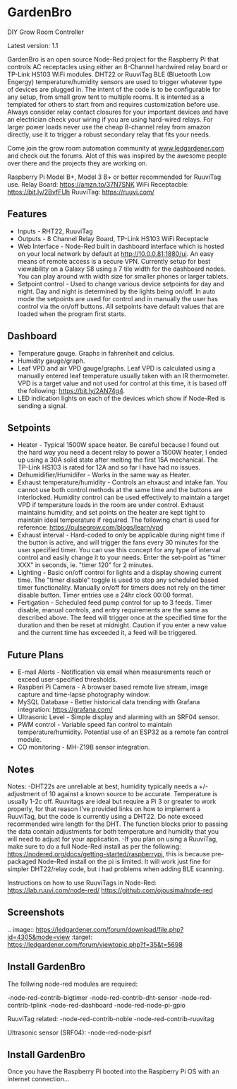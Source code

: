 GardenBro
======

DIY Grow Room Controller

Latest version: 1.1

GardenBro is an open source Node-Red project for the Raspberry Pi that controls AC receptacles using either an 8-Channel hardwired relay board or TP-Link HS103 WiFi modules. DHT22 or RuuviTag BLE (Bluetooth Low Engergy) temperature/humidity sensors are used to trigger whatever type of devices are plugged in. The intent of the code is to be configurable for any setup, from small grow tent to multiple rooms. It is intented as a templated for others to start from and requires customization before use. Always consider relay contact closures for your important devices and have an electrician check your wiring if you are using hard-wired relays. For larger power loads never use the cheap 8-channel relay from amazon directly, use it to trigger a robust secondary relay that fits your needs.

Come join the grow room automation community at www.ledgardener.com and check out the forums. Alot of this was inspired by the awesome people over there and the projects they are working on.

Raspberry Pi Model B+, Model 3 B+ or better recommended for RuuviTag use.
Relay Board: https://amzn.to/37N7SNK
WiFi Receptacble: https://bit.ly/2BvfFUh
RuuviTag: https://ruuvi.com/

Features
--------

-  Inputs - RHT22, RuuviTag
-  Outputs - 8 Channel Relay Board, TP-Link HS103 WiFi Receptacle 
-  Web Interface - Node-Red built in dashboard interface which is hosted on your local network by default at http://10.0.0.81:1880/ui.    An easy means of remote access is a secure VPN. Currently setup for best viewability on a Galaxy S8 using a 7 tile width for the        dashboard nodes. You can play around with width size for smaller phones or larger tablets. 
-  Setpoint control - Used to change various device setpoints for day and night. Day and night is determined by the lights being on/off.  In auto mode the setpoints are used for control and in manually the user has control via the on/off buttons. All setpoints have          default values that are loaded when the program first starts.

Dashboard
--------

  -  Temperature gauge. Graphs in fahrenheit and celcius.
  -  Humidity gauge/graph.
  -  Leaf VPD and air VPD gauge/graphs. Leaf VPD is calculated using a manually entered leaf temperature usually taken with an IR thermometer. VPD is a target value and not used for control at this time, it is based off the following: https://bit.ly/2AN74g4.
  -  LED indication lights on each of the devices which show if Node-Red is sending a signal.
  
Setpoints
--------

  -  Heater - Typical 1500W space heater. Be careful because I found out the hard way you need a decent relay to power a 1500W heater, I ended up using a 30A solid state after melting the first 15A mechanical. The TP-Link HS103 is rated for 12A and so far I have had        no issues.
  -  Dehumidifier/Humidifer - Works in the same way as Heater.
  -  Exhaust temperature/humidity - Controls an ehxaust and intake fan. You cannot use both control methods at the same time and        the buttons are interlocked. Humidity control can be used effectively to maintain a target VPD if temperature loads in the room are      under control. Exhaust maintains humidity, and set points on the heater are kept tight to maintain ideal temperature if required. The following chart is used for reference: https://pulsegrow.com/blogs/learn/vpd
  -  Exhaust interval - Hard-coded to only be applicable during night time if the button is active, and will trigger the fans every 30 minutes for the user specified timer. You can use this concept for any type of interval control and easily change it to your needs. Enter the set-point as "timer XXX" in seconds, ie. "timer 120" for 2 minutes.
  -  Lighting - Basic on/off control for lights and a display showing current time. The "timer disable" toggle is used to stop any scheduled based timer functionality. Manually on/off for timers does not rely on the timer disable button. Timer entries use a 24hr clock 00:00 format. 
  -  Fertigation - Scheduled feed pump control for up to 3 feeds. Timer disable, manual controls, and entry requirements are the same as described above. The feed will trigger once at the specified time for the duration and then be reset at midnight. Caution if you enter a new value and the current time has exceeded it, a feed will be triggered.
  
Future Plans
------------
  
  -  E-mail Alerts - Notification via email when measurements reach or exceed user-specified thresholds.
  -  Raspberi Pi Camera - A browser based remote live stream, image capture and time-lapse photography window.
  -  MySQL Database - Better historical data trending with Grafana integration: https://grafana.com/
  -  Ultrasonic Level - Simple display and alarming with an SRF04 sensor.
  -  PWM control - Variable speed fan control to maintain temperature/humidity. Potential use of an ESP32 as a remote fan control module.
  -  CO monitoring - MH-Z19B sensor integration.
  
Notes
--------

Notes:
-DHT22s are unreliable at best, humidity typically needs a +/- adjustment of 10 against a known source to be accurate. Temperature is usually 1-2c off. Ruuvitags are ideal but require a Pi 3 or greater to work properly, for that reason I've provided links on how to implement a RuuviTag, but the code is currently using a DHT22. Do note exceed recommended wire length for the DHT. The function blocks prior to passing the data contain adjustments for both temperature and humidity that you will need to adjust for your application.
-If you plan on using a RuuviTag, make sure to do a full Node-Red install as per the following: https://nodered.org/docs/getting-started/raspberrypi, this is because pre-packaged Node-Red install on the pi is limited. It will work just fine for simpler DHT22/relay code, but i had problems when adding BLE scanning.

Instructions on how to use RuuviTags in Node-Red:
https://lab.ruuvi.com/node-red/
https://github.com/ojousima/node-red

Screenshots
-----------

.. image:: https://ledgardener.com/forum/download/file.php?id=4305&mode=view
   :target: https://ledgardener.com/forum/viewtopic.php?f=35&t=5698

Install GardenBro
-----------------

The follwing node-red modules are required:

-node-red-contrib-bigtimer
-node-red-contrib-dht-sensor
-node-red-contrib-tplink
-node-red-dashboard
-node-red-node-pi-gpio

RuuviTag related:
-node-red-contrib-noble
-node-red-contrib-ruuvitag

Ultrasonic sensor (SRF04):
-node-red-node-pisrf

Install GardenBro
-----------------

Once you have the Raspberry Pi booted into the Raspberry Pi OS with an internet
connection...
